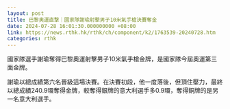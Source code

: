 ```yaml
---
layout: post
title: 巴黎奧運直撃｜國家隊謝瑜射擊男子10米氣手槍決賽奪金
date: 2024-07-28 16:01:30.000000000 +08:00
link: https://news.rthk.hk/rthk/ch/component/k2/1763539-20240728.htm
categories: rthk
---
```


國家隊選手謝瑜奪得巴黎奧運射擊男子10米氣手槍金牌，是國家隊今屆奧運第三面金牌。

謝瑜以總成績第六名晉級這場決賽。在決賽初段，他一度落後，但頂住壓力，最終以總成績240.9環奪得金牌，較奪得銀牌的意大利選手多0.9環，奪得銅牌的是另一名意大利選手。
